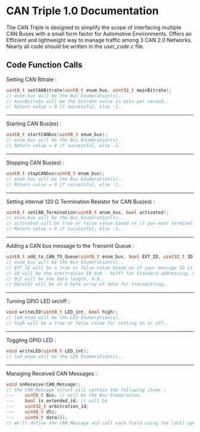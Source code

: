 # CAN Triple 1.0 Documentation

The CAN Triple is designed to simplify the scope of interfacing multiple CAN Buses with a small form factor for Automotive Environments. Offers an Efficient and lightweight way to manage traffic among 3 CAN 2.0 Networks. Nearly all code should be written in the *user_code.c* file.

## Code Function Calls

Setting CAN Bitrate : 
```C
uint8_t setCANBitrate(uint8_t enum_bus, uint32_t mainBitrate);
// enum_bus will be the Bus Enumeration(s)..
// mainBitrate will be the bitrate value in bits per second..
// Return value = 0 if successful, else -1..
```
---
Starting CAN Bus(es) :
```C
uint8_t startCANbus(uint8_t enum_bus);
// enum_bus will be the Bus Enumeration(s)..
// Return value = 0 if successful, else -1..
```
---
Stopping CAN Bus(es) : 
```C
uint8_t stopCANbus(uint8_t enum_bus);
// enum_bus will be the Bus Enumeration(s)..
// Return value = 0 if successful, else -1..
```
---
Setting internal 120 Ω Termination Resistor for CAN Bus(es) : 
```C
uint8_t setCAN_Termination(uint8_t enum_bus, bool activated);
// enum_bus will be the Bus Enumeration(s)..
// activated will be true or false value based on if you want termination enabled..
// Return value = 0 if successful, else -1..
```
---
Adding a CAN bus message to the Transmit Queue : 
```C
uint8_t add_to_CAN_TX_Queue(uint8_t enum_bus, bool EXT_ID, uint32_t ID, uint8_t DLC, uint8_t Data[8]);
// enum_bus will be the Bus Enumeration(s)..
// EXT_ID will be a true or false value based on if your message ID is extended addressing or not..
// ID will be the arbitration ID 0x0 - 0x7ff for Standard addressing, 0x0 - 0x 1FFFFFFF for Extended Addressing..
// DLC will be the data length, 0-8..
// Data[8] will be an 8 byte array of data for transmitting..
```
---
Turning GPIO LED on/off : 
```C
void writeLED(uint8_t LED_int, bool high);
// led_enum will be the LED Enumeration(s)..
// high will be a true or false value for setting on or off..
```
---
Toggling GPIO LED : 
```C
void writeLED(uint8_t LED_int);
// led_enum will be the LED Enumeration(s)..
```
---
Managing Received CAN Messages : 
```C
void onReceive(CAN_Message);
// the CAN_Message struct will contain the following items :
---    uint8_t Bus; // will be the Bus Enumeration.
---    bool is_extended_id; // will be 
---    uint32_t arbitration_id;
---    uint8_t dlc;
---    uint8_t data[8];
// we'll define the CAN_Message and call each field using the [dot] operator.

